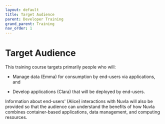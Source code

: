 ```yaml
---
layout: default
title: Target Audience
parent: Developer Training
grand_parent: Training
nav_order: 1
---
```


Target Audience
===============

This training course targets primarily people who will:

 - Manage data (Emma) for consumption by end-users via applications,
   and  

 - Develop applications (Clara) that will be deployed by end-users.
   
Information about end-users' (Alice) interactions with Nuvla will also
be provided so that the audience can understand the benefits of how
Nuvla combines container-based applications, data management, and
computing resources.
